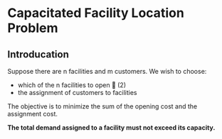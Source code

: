 # Capacitated Facility Location Problem 

## Introducation

Suppose there are n facilities and m customers. We wish to choose: 
* which of the n facilities to open  (2) 
* the assignment of customers to facilities 
 
The objective is to minimize the sum of the opening cost and the assignment cost. 

**The total demand assigned to a facility must not exceed its capacity.** 